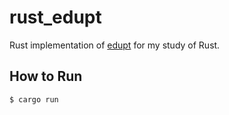 # rust_edupt

Rust implementation of [edupt](http://kagamin.net/hole/edupt/) for my study of Rust.

## How to Run

```
$ cargo run
```